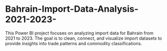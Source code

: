# Bahrain-Import-Data-Analysis-2021-2023-
This Power BI project focuses on analyzing import data for Bahrain from 2021 to 2023. The goal is to clean, connect, and visualize import datasets to provide insights into trade patterns and commodity classifications.
